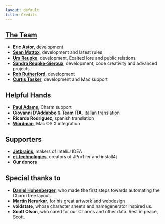 ```yaml
---
layout: default
title: Credits
---
```

## [The Team](https://github.com/anathema)

* __[Eric Astor](https://plus.google.com/105086402673996622245)__, development
* __[Sean Mattox](https://plus.google.com/108169111610901863311)__, development and latest rules
* __[Urs Reupke](https://plus.google.com/100051405258786750070)__, development, Exalted lore and public relations
* __[Sandra Reupke-Sieroux](https://plus.google.com/109141795028026264608)__, development, code creativity and advanced projects
* __[Rob Rutherford](https://plus.google.com/110266164366343816505)__, development
* __[Curtis Tasker](http://curtistasker.com)__, development and Mac support

## Helpful Hands

* __[Paul Adams](http://jontukontar.livejournal.com)__, Charm support
* __[Giovanni D'Addabbo](http://www.exalteditalia.com)__ & __Team ITA__, italian translation
* __Ricardo Rodriguez__, spanish translation
* __[Wordman](http://rpg.divnull.com/exalted/)__, Mac OS X integration

## Supporters

* __[Jetbrains](http://jetbrains.com)__, makers of IntelliJ IDEA
* __[ej-technologies](http://www.ej-technologies.com)__, creators of JProfiler and install4j  
* __Our donors__

## Special thanks to
* __[Daniel Hohenberger](http://www.hd42.de)__, who made the first steps towards automating the Charm tree layout.
* __[Martin Nerurkar](http://www.dcs-designs.de)__, for his great artwork and webdesign
* __voidstate__, whose character sheets and namegenerator inspired us.
* __Scott Olson__, who cared for our Charms and other data. Rest in peace, Scott.
